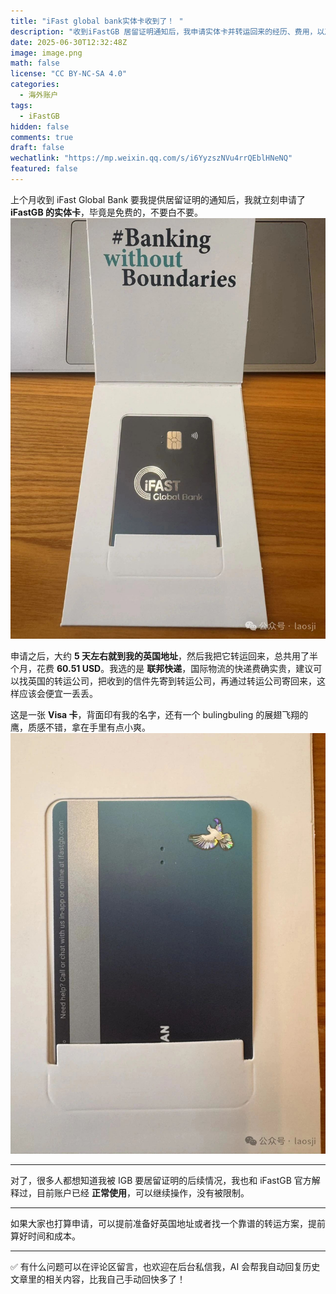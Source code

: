 ```yaml
---
title: "iFast global bank实体卡收到了！ "
description: "收到iFastGB 居留证明通知后，我申请实体卡并转运回来的经历、费用，以及账户后续处理情况。"
date: 2025-06-30T12:32:48Z
image: image.png
math: false
license: "CC BY-NC-SA 4.0"
categories:
  - 海外账户
tags:
  - iFastGB
hidden: false
comments: true
draft: false
wechatlink: "https://mp.weixin.qq.com/s/i6YyzszNVu4rrQEblHNeNQ"
featured: false
---
```


上个月收到 iFast Global Bank 要我提供居留证明的通知后，我就立刻申请了 **iFastGB 的实体卡**，毕竟是免费的，不要白不要。
![ifast银行卡](image-1.png)

申请之后，大约 **5 天左右就到我的英国地址**，然后我把它转运回来，总共用了半个月，花费 **60.51 USD**。我选的是 **联邦快递**，国际物流的快递费确实贵，建议可以找英国的转运公司，把收到的信件先寄到转运公司，再通过转运公司寄回来，这样应该会便宜一丢丢。

这是一张 **Visa 卡**，背面印有我的名字，还有一个 bulingbuling 的展翅飞翔的鹰，质感不错，拿在手里有点小爽。
![ifastcard](image-2.png)

---

对了，很多人都想知道我被 IGB 要居留证明的后续情况，我也和 iFastGB 官方解释过，目前账户已经 **正常使用**，可以继续操作，没有被限制。

---

如果大家也打算申请，可以提前准备好英国地址或者找一个靠谱的转运方案，提前算好时间和成本。

---

✅ 有什么问题可以在评论区留言，也欢迎在后台私信我，AI 会帮我自动回复历史文章里的相关内容，比我自己手动回快多了！
